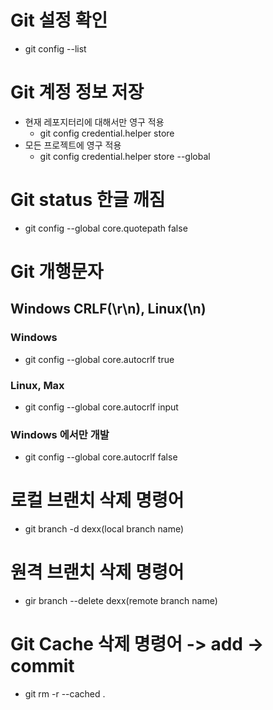 # Git 설정 확인
- git config --list

# Git 계정 정보 저장
- 현재 레포지터리에 대해서만 영구 적용
  - git config credential.helper store
- 모든 프로젝트에 영구 적용
  - git config credential.helper store --global


# Git status 한글 깨짐
- git config --global core.quotepath false


# Git 개행문자
## Windows CRLF(\r\n), Linux(\n)

### Windows
- git config --global core.autocrlf true

### Linux, Max
- git config --global core.autocrlf input

### Windows 에서만 개발
- git config --global core.autocrlf false

# 로컬 브랜치 삭제 명령어
- git branch -d dexx(local branch name)

# 원격 브랜치 삭제 명령어
- gir branch --delete dexx(remote branch name)

# Git Cache 삭제 명령어 -> add -> commit
- git rm -r --cached .